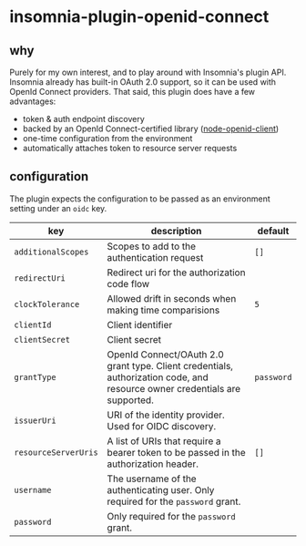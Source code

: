 # insomnia-plugin-openid-connect

## why

Purely for my own interest, and to play around with Insomnia's plugin API. Insomnia already has built-in OAuth 2.0 support, so it can be used with OpenId Connect providers.
That said, this plugin does have a few advantages:

- token & auth endpoint discovery
- backed by an OpenId Connect-certified library ([node-openid-client](https://github.com/panva/node-openid-client))
- one-time configuration from the environment 
- automatically attaches token to resource server requests 

## configuration

The plugin expects the configuration to be passed as an environment setting under an `oidc` key.

| key                  | description                                                                                                                 | default    |
|----------------------|-----------------------------------------------------------------------------------------------------------------------------|------------|
| `additionalScopes`   | Scopes to add to the authentication request                                                                                 | `[]`       |
| `redirectUri`        | Redirect uri for the authorization code flow                                                                                |            |
| `clockTolerance`     | Allowed drift in seconds when making time comparisions                                                                      | `5`        |
| `clientId`           | Client identifier                                                                                                           |            |
| `clientSecret`       | Client secret                                                                                                               |            |
| `grantType`          | OpenId Connect/OAuth 2.0 grant type. Client credentials, authorization code, and resource owner credentials are supported.  | `password` |
| `issuerUri`          | URI of the identity provider. Used for OIDC discovery.                                                                      |            |
| `resourceServerUris` | A list of URIs that require a bearer token to be passed in the authorization header.                                        | `[]`       |
| `username`           | The username of the authenticating user. Only required for the `password` grant.                                            |            |
| `password`           | Only required for the `password` grant.                                                                                     |            |
